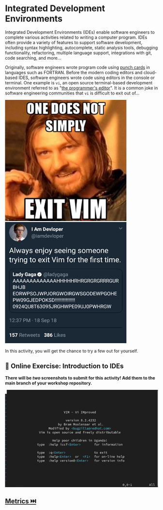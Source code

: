 # Integrated Development Environments

Integrated Development Environments (IDEs) enable software engineers to complete various activities related to writing a computer program. IDEs often provide a variety of features to support software development, including syntax highlighting, autocomplete, static analysis tools, debugging functionality, refactoring, multiple language support, integrations with git, code searching, and more...

Originally, software engineers wrote program code using [punch cards](https://en.wikipedia.org/wiki/Punched_card) in languages such as FORTRAN. Before the modern coding editors and cloud-based IDES, software engineers wrote code using editors in the console or terminal. One example is `vi`, an open source terminal-based development environment referred to as "[the programmer's editor](https://www.vim.org/about.php)". It is a common joke in software engineering communities that `vi` is difficult to exit out of...

<img src="resources/imgs/vi1.jpg" width="400" height="400" />
<img src="resources/imgs/vi2.png" width="400" height="400" />

In this activity, you will get the chance to try a few out for yourself.

## 📒 Online Exercise: Introduction to IDEs

**There will be _two_ screenshots to submit for this activity! Add them to the main branch of your workshop repository.**

<a href="https://devops.docable.cloud/dcbrown/v/620fecbf5872b78ccff4fc9a">
<img src="resources/imgs/vi.png">
</a>


## [Metrics ⏭️](Metrics.md)